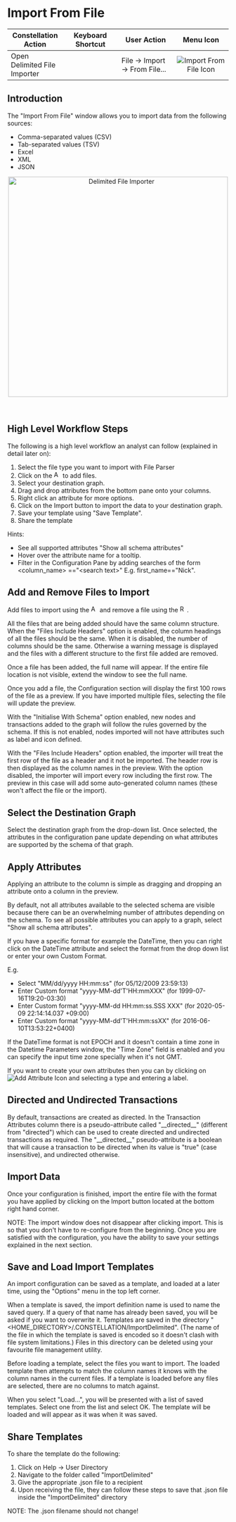 # Import From File

<table class="table table-striped">
<colgroup>
<col style="width: 25%" />
<col style="width: 25%" />
<col style="width: 25%" />
<col style="width: 25%" />
</colgroup>
<thead>
<tr class="header">
<th>Constellation Action</th>
<th>Keyboard Shortcut</th>
<th>User Action</th>
<th style="text-align: center;">Menu Icon</th>
</tr>
</thead>
<tbody>
<tr class="odd">
<td>Open Delimited File Importer</td>
<td></td>
<td>File -&gt; Import -&gt; From File...</td>
<td style="text-align: center;"><img src="../ext/docs/CoreImportExportPlugins/src/au/gov/asd/tac/constellation/plugins/importexport/resources/importDelimited.png" alt="Import From File Icon" /></td>
</tr>
</tbody>
</table>

## Introduction

The "Import From File" window allows you to import data from the
following sources:

-   Comma-separated values (CSV)
-   Tab-separated values (TSV)
-   Excel
-   XML
-   JSON

<div style="text-align: center">

<img width=500 src="../ext/docs/CoreImportExportPlugins/src/au/gov/asd/tac/constellation/plugins/importexport/resources/DelimitedFileImporter.png" alt="Delimited File
Importer" />

</div>
<br />

## High Level Workflow Steps

The following is a high level workflow an analyst can follow (explained
in detail later on):

1.  Select the file type you want to import with File Parser
2.  Click on the <img width=16 src="../ext/docs/CoreImportExportPlugins/src/au/gov/asd/tac/constellation/plugins/importexport/resources/plus_colored.png" alt="Add File
    Button" />
    to add files.
3.  Select your destination graph.
4.  Drag and drop attributes from the bottom pane onto your columns.
5.  Right click an attribute for more options.
6.  Click on the Import button to import the data to your destination
    graph.
7.  Save your template using "Save Template".
8.  Share the template

Hints:

-   See all supported attributes "Show all schema attributes"
-   Hover over the attribute name for a tooltip.
-   Filter in the Configuration Pane by adding searches of the form
    &lt;column\_name&gt; =="&lt;search text&gt;" E.g. first\_name=="Nick".

## Add and Remove Files to Import

Add files to import using the <img width=16 src="../ext/docs/CoreImportExportPlugins/src/au/gov/asd/tac/constellation/plugins/importexport/resources/plus_colored.png" alt="Add File
Button" />
and remove a file using the <img width=16 src="../ext/docs/CoreImportExportPlugins/src/au/gov/asd/tac/constellation/plugins/importexport/resources/minus_colored.png" alt="Remove File
Button" />.

All the files that are being added should have the same column structure. When the "Files Include Headers" option is enabled, the column headings of all 
the files should be the same. When it is disabled, the number of columns should be the same. Otherwise a warning message is displayed and the files with 
a different structure to the first file added are removed.

Once a file has been added, the full name will appear. If the entire
file location is not visible, extend the window to see the full name.

Once you add a file, the Configuration section will display the first
100 rows of the file as a preview. If you have imported multiple files,
selecting the file will update the preview.

With the "Initialise With Schema" option enabled, new nodes and
transactions added to the graph will follow the rules governed by the
schema. If this is not enabled, nodes imported will not have attributes
such as label and icon defined.

With the "Files Include Headers" option enabled, the importer will treat
the first row of the file as a header and it not be imported. The header
row is then displayed as the column names in the preview. With the
option disabled, the importer will import every row including the first
row. The preview in this case will add some auto-generated column names
(these won't affect the file or the import).

## Select the Destination Graph

Select the destination graph from the drop-down list. Once selected, the
attributes in the configuration pane update depending on what attributes
are supported by the schema of that graph.

## Apply Attributes

Applying an attribute to the column is simple as dragging and dropping
an attribute onto a column in the preview.

By default, not all attributes available to the selected schema are
visible because there can be an overwhelming number of attributes
depending on the schema. To see all possible attributes you can apply to
a graph, select "Show all schema attributes".

If you have a specific format for example the DateTime, then you can
right click on the DateTime attribute and select the format from the
drop down list or enter your own Custom Format.

E.g.

-   Select "MM/dd/yyyy HH:mm:ss" (for 05/12/2009 23:59:13)
-   Enter Custom format "yyyy-MM-dd'T'HH:mmXXX" (for 1999-07-16T19:20-03:30)
-   Enter Custom format "yyyy-MM-dd HH:mm:ss.SSS XXX" (for 2020-05-09 22:14:14.037 +09:00)
-   Enter Custom format "yyyy-MM-dd'T'HH:mm:ssXX" (for 2016-06-10T13:53:22+0400)

If the DateTime format is not EPOCH and it doesn't contain a time zone in the Datetime Parameters window, 
the "Time Zone" field is enabled and you can specify the input time zone specially when it's not GMT.

If you want to create your own attributes then you can by clicking on
<img src="../ext/docs/CoreImportExportPlugins/src/au/gov/asd/tac/constellation/plugins/importexport/resources/plus_black.png" alt="Add Attribute
Icon" />
and selecting a type and entering a label.

## Directed and Undirected Transactions

By default, transactions are created as directed. In the Transaction
Attributes column there is a pseudo-attribute called "\_\_directed\_\_"
(different from "directed") which can be used to create directed and
undirected transactions as required. The "\_\_directed\_\_"
pseudo-attribute is a boolean that will cause a transaction to be
directed when its value is "true" (case insensitive), and undirected
otherwise.

## Import Data

Once your configuration is finished, import the entire file with the
format you have applied by clicking on the Import button located at the
bottom right hand corner.

NOTE: The import window does not disappear after clicking import. This
is so that you don't have to re-configure from the beginning. Once you
are satisfied with the configuration, you have the ability to save your
settings explained in the next section.

## Save and Load Import Templates

An import configuration can be saved as a template, and loaded at a
later time, using the "Options" menu in the top left corner.

When a template is saved, the import definition name is used to name the
saved query. If a query of that name has already been saved, you will be
asked if you want to overwrite it. Templates are saved in the directory
"&lt;HOME_DIRECTORY&gt;/.CONSTELLATION/ImportDelimited". (The name of the
file in which the template is saved is encoded so it doesn't clash with
file system limitations.) Files in this directory can be deleted using
your favourite file management utility.

Before loading a template, select the files you want to import. The
loaded template then attempts to match the column names it knows with
the column names in the current files. If a template is loaded before
any files are selected, there are no columns to match against.

When you select "Load...", you will be presented with a list of saved
templates. Select one from the list and select OK. The template will be
loaded and will appear as it was when it was saved.

## Share Templates

To share the template do the following:

1.  Click on Help -> User Directory
2.  Navigate to the folder called "ImportDelimited"
3.  Give the appropriate .json file to a recipient
4.  Upon receiving the file, they can follow these steps to save that
    .json file inside the "ImportDelimited" directory

NOTE: The .json filename should not change!

